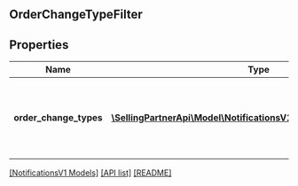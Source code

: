 ## OrderChangeTypeFilter

## Properties

Name | Type | Description | Notes
------------ | ------------- | ------------- | -------------
**order_change_types** | [**\SellingPartnerApi\Model\NotificationsV1\OrderChangeTypeEnum[]**](OrderChangeTypeEnum.md) | A list of order change types to subscribe to (e.g. BuyerRequestedChange). To receive notifications of all change types, do not provide this list. | [optional]

[[NotificationsV1 Models]](../) [[API list]](../../Api) [[README]](../../../README.md)
